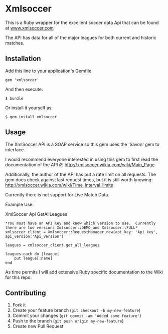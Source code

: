 
# Xmlsoccer

This is a Ruby wrapper for the excellent soccer data Api that can be found at www.xmlsoccer.com

The API has data for all of the major leagues for both current and historic matches.

## Installation

Add this line to your application's Gemfile:

    gem 'xmlsoccer'

And then execute:

    $ bundle

Or install it yourself as:

    $ gem install xmlsoccer

## Usage

The XmlSoccer API is a SOAP service so this gem uses the 'Savon' gem to interface.

I would recommend everyone interested in using this gem to first read the documentation of the API @ http://xmlsoccer.wikia.com/wiki/Main_Page

Additionally, the author of the API has put a rate limit on all requests. The gem does check against last request times, but it is still worth knowing: http://xmlsoccer.wikia.com/wiki/Time_interval_limits

Currently there is not support for Live Match Data.

Example Use:

XmlSoccer Api GetAllLeagues

	*You must have an API Key and know which version to use.  Currently there are two versions Xmlsoccer::DEMO and Xmlsoccer::FULL*
	xmlsoccer_client = Xmlsoccer::RequestManager.new(api_key: 'Api_key', api_version:'Api_Version')

	leagues = xmlsoccer_client.get_all_leagues

	leagues.each do |league|
		put league[:name]
	end

As time permits I will add extensive Ruby specific documentation to the Wiki for this repo.

## Contributing

1. Fork it
2. Create your feature branch (`git checkout -b my-new-feature`)
3. Commit your changes (`git commit -am 'Added some feature'`)
4. Push to the branch (`git push origin my-new-feature`)
5. Create new Pull Request
